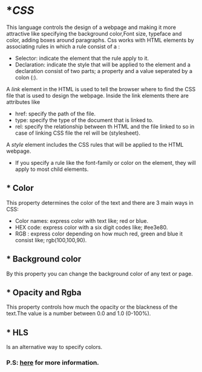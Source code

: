 # **CSS*
This language controls the design of a webpage and making it more attractive like specifying
the background color,Font size, typeface and color, adding boxes around paragraphs.
Css works with HTML elements by associating rules in which a rule consist of a :
- Selector: indicate the element that the rule apply to it.
- Declaration: indicate the style that will be applied to the element and a declaration
consist of two parts; a property and a value seperated by a colon (:).

A *link* element in the HTML is used to tell the browser where to find the CSS file that is
used to design the webpage. Inside the link elements there are attributes like
- href: specify the path of the file.
- type: specify the type of the document that is linked to.
- rel: specify the relationship between th HTML and the file linked to so in case of 
linking CSS file the rel will be (stylesheet).

A *style* element includes the CSS rules that will be applied to the HTML webpage.

* If you specify a rule like the font-family or color on the <body> element, they will apply
 to most child elements.

## * Color
This property determines the color of the text and there are 3 main ways in CSS:
- Color names: express color with text like; red or blue.
- HEX code: express color with a six digit codes like; #ee3e80.
- RGB : express color depending on how much red, green and blue it consist like; rgb(100,100,90).

## * Background color
By this property you can change the background color of any text or page.

## * Opacity and Rgba
This property controls how much the opacity or the blackness of the text.The value is a number
 between 0.0 and 1.0 (0-100%).
## * HLS
Is an alternative way to specify colors.

### P.S: [here](https://en.wikipedia.org/wiki/Cascading_Style_Sheets#:~:text=Cascading%20Style%20Sheets%20%28CSS%29%20is%20a%20style%20sheet,fonts.%20This%20separation%20can%20improve%20content%20accessibility%20) for more information.


